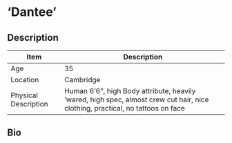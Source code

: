 # ‘Dantee’

## Description

Item | Description
---- | -----------
Age | 35
Location | Cambridge
Physical Description | Human 6’6”, high Body attribute, heavily ’wared, high spec, almost crew cut hair, nice clothing, practical, no tattoos on face

## Bio
